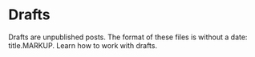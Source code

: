 <!-- https://jekyllrb.com/docs/posts/#drafts -->

# Drafts

Drafts are unpublished posts. The format of these files is without a date: title.MARKUP. Learn how to work with drafts. 